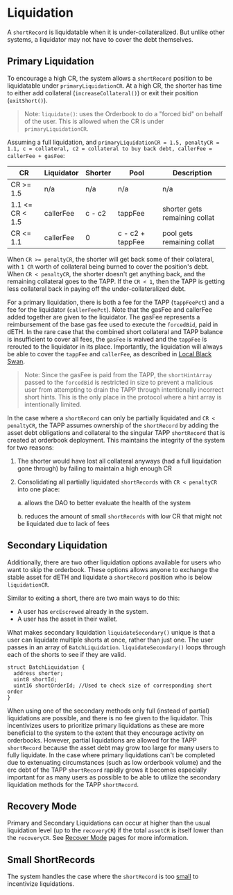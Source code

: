 # Liquidation

A `shortRecord` is liquidatable when it is under-collateralized. But unlike other systems, a liquidator may not have to cover the debt themselves.

## Primary Liquidation

To encourage a high CR, the system allows a `shortRecord` position to be liquidatable under `primaryLiquidationCR`. At a high CR, the shorter has time to either add collateral (`increaseCollateral()`) or exit their position (`exitShort()`).

> Note: `liquidate()`: uses the Orderbook to do a "forced bid" on behalf of the user. This is allowed when the CR is under `primaryLiquidationCR`.

Assuming a full liquidation, and `primaryLiquidationCR = 1.5, penaltyCR = 1.1, c = collateral, c2 = collateral to buy back debt, callerFee = callerFee + gasFee`:

| CR              | Liquidator | Shorter | Pool             | Description                   |
| --------------- | ---------- | ------- | ---------------- | ----------------------------- |
| CR >= 1.5       | n/a        | n/a     | n/a              | n/a                           |
| 1.1 <= CR < 1.5 | callerFee  | c - c2  | tappFee          | shorter gets remaining collat |
| CR <= 1.1       | callerFee  | 0       | c - c2 + tappFee | pool gets remaining collat    |

When `CR >= penaltyCR`, the shorter will get back some of their collateral, with `1 CR` worth of collateral being burned to cover the position's debt. When `CR < penaltyCR`, the shorter doesn't get anything back, and the remaining collateral goes to the TAPP. If the `CR < 1`, then the TAPP is getting less collateral back in paying off the under-collateralized debt.

For a primary liquidation, there is both a fee for the TAPP (`tappFeePct`) and a fee for the liquidator (`callerFeePct`). Note that the gasFee and callerFee added together are given to the liquidator. The gasFee represents a reimbursement of the base gas fee used to execute the `forcedBid`, paid in dETH. In the rare case that the combined short collateral and TAPP balance is insufficient to cover all fees, the `gasFee` is waived and the `tappFee` is rerouted to the liquidator in its place. Importantly, the liquidation will always be able to cover the `tappFee` and `callerFee`, as described in [Local Black Swan](blackswan#local-black-swan).

> Note: Since the gasFee is paid from the TAPP, the `shortHintArray` passed to the `forcedBid` is restricted in size to prevent a malicious user from attempting to drain the TAPP through intentionally incorrect short hints. This is the only place in the protocol where a hint array is intentionally limited.

In the case where a `shortRecord` can only be partially liquidated and `CR < penaltyCR`, the TAPP assumes ownership of the `shortRecord` by adding the asset debt obligations and collateral to the singular TAPP `shortRecord` that is created at orderbook deployment. This maintains the integrity of the system for two reasons:

1. The shorter would have lost all collateral anyways (had a full liquidation gone through) by failing to maintain a high enough CR
2. Consolidating all partially liquidated `shortRecords` with `CR < penaltyCR` into one place:

   a. allows the DAO to better evaluate the health of the system

   b. reduces the amount of small `shortRecords` with low CR that might not be liquidated due to lack of fees

## Secondary Liquidation

Additionally, there are two other liquidation options available for users who want to skip the orderbook. These options allows anyone to exchange the stable asset for dETH and liquidate a `shortRecord` position who is below `liquidationCR`.

Similar to exiting a short, there are two main ways to do this:

- A user has `ercEscrowed` already in the system.
- A user has the asset in their wallet.

What makes secondary liquidation `liquidateSecondary()` unique is that a user can liquidate multiple shorts at once, rather than just one. The user passes in an array of `BatchLiquidation`. `liquidateSecondary()` loops through each of the shorts to see if they are valid.

```solidity
struct BatchLiquidation {
  address shorter;
  uint8 shortId;
  uint16 shortOrderId; //Used to check size of corresponding short order
}
```

When using one of the secondary methods only full (instead of partial) liquidations are possible, and there is no fee given to the liquidator. This incentivizes users to prioritize primary liquidations as these are more beneficial to the system to the extent that they encourage activity on orderbooks. However, partial liquidations are allowed for the TAPP `shortRecord` because the asset debt may grow too large for many users to fully liquidate. In the case where primary liquidations can't be completed due to extenuating circumstances (such as low orderbook volume) and the erc debt of the TAPP `shortRecord` rapidly grows it becomes especially important for as many users as possible to be able to utilize the secondary liquidation methods for the TAPP `shortRecord`.

## Recovery Mode

Primary and Secondary Liquidations can occur at higher than the usual liquidation level (up to the `recoveryCR`) if the total `assetCR` is itself lower than the `recoveryCR`. See [Recover Mode](../technical/misc#Recovery) pages for more information.

## Small ShortRecords

The system handles the case where the `shortRecord` is too [small](../technical/misc#Small) to incentivize liquidations.
